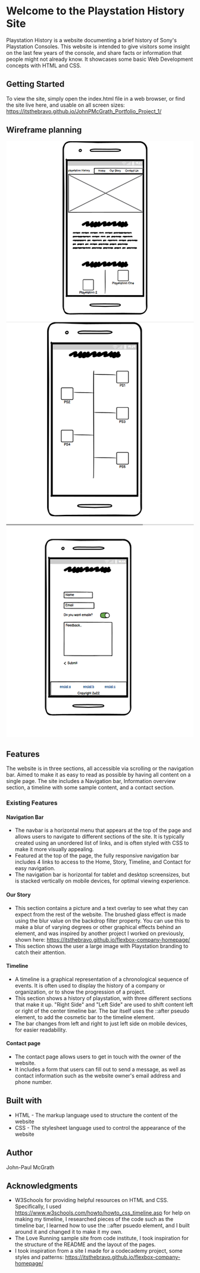 # Welcome to the Playstation History Site

Playstation History is a website documenting a brief history of Sony's Playstation Consoles. This website is intended to give visitors some insight on the last few years of the console, and share facts or information that people might not already know. It showcases some basic Web Development concepts with HTML and CSS.

## Getting Started
To view the site, simply open the index.html file in a web browser, or find the site live here, and usable on all screen sizes: https://itsthebravo.github.io/JohnPMcGrath_Portfolio_Project_1/

## Wireframe planning
![Wireframe 1 ](assets/images/Capture.PNG "Wireframe for top page")
![Wireframe 2 ](/assets/images/wireframe_2.PNG "Wireframe for timeline")
![Wireframe 3 ](assets/images/wireframe_form.PNG "Wireframe for form")

## Features
The website is in three sections, all accessible via scrolling or the navigation bar. Aimed to make it as easy to read as possible by having all content on a single page. The site includes a Navigation bar, Information overview section, a timeline with some sample content, and a contact section.

### Existing Features

#### Navigation Bar
* The navbar is a horizontal menu that appears at the top of the page and allows users to navigate to different sections of the site. It is typically created using an unordered list of links, and is often styled with CSS to make it more visually appealing.
* Featured at the top of the page, the fully responsive navigation bar includes 4 links to access to the Home, Story, Timeline, and Contact for easy navigation.
* The navigation bar is horizontal for tablet and desktop screensizes, but is stacked vertically on mobile devices, for optimal viewing experience.

#### Our Story
* This section contains a picture and a text overlay to see what they can expect from the rest of the website. The brushed glass effect is made using the blur value on the backdrop filter property. You can use this to make a blur of varying degrees or other graphical effects behind an element, and was inspired by another project I worked on previously, shown here: https://itsthebravo.github.io/flexbox-company-homepage/
* This section shows the user a large image with Playstation branding to catch their attention.

#### Timeline 
* A timeline is a graphical representation of a chronological sequence of events. It is often used to display the history of a company or organization, or to show the progression of a project.
* This section shows a history of playstation, with three different sections that make it up. "Right Side" and "Left Side" are used to shift content left or right of the center timeline bar. The bar itself uses the ::after pseudo element, to add the cosmetic bar to the timeline element.
* The bar changes from left and right to just left side on mobile devices, for easier readability.

#### Contact page
* The contact page allows users to get in touch with the owner of the website. 
* It includes a form that users can fill out to send a message, as well as contact information such as the website owner's email address and phone number.

## Built with 
*   HTML - The markup language used to structure the content of the website
*   CSS - The stylesheet language used to control the appearance of the website

## Author
John-Paul McGrath 

## Acknowledgments
* W3Schools for providing helpful resources on HTML and CSS. Specifically, I used https://www.w3schools.com/howto/howto_css_timeline.asp for help on making my timeline, I researched pieces of the code such as the timeline bar, I learned how to use the ::after psuedo element, and I built around it and changed it to make it my own.
* The Love Running sample site from code institute, I took inspiration for the structure of the README and the layout of the pages.
* I took inspiration from a site I made for a codecademy project, some styles and patterns: https://itsthebravo.github.io/flexbox-company-homepage/

